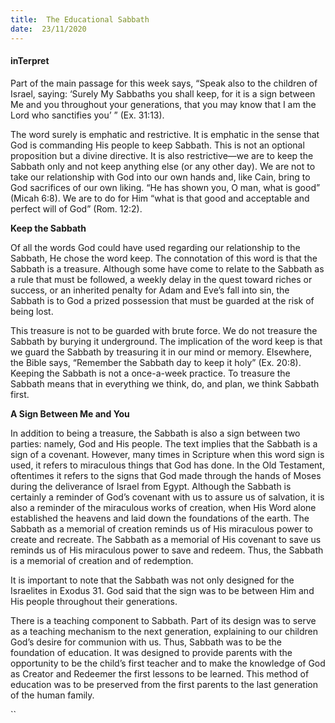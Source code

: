 ```yaml
---
title:  The Educational Sabbath
date:  23/11/2020
---
```


#### inTerpret

Part of the main passage for this week says, “Speak also to the children of Israel, saying: ‘Surely My Sabbaths you shall keep, for it is a sign between Me and you throughout your generations, that you may know that I am the Lord who sanctifies you’ ” (Ex. 31:13).

The word surely is emphatic and restrictive. It is emphatic in the sense that God is commanding His people to keep Sabbath. This is not an optional proposition but a divine directive. It is also restrictive—we are to keep the Sabbath only and not keep anything else (or any other day). We are not to take our relationship with God into our own hands and, like Cain, bring to God sacrifices of our own liking. “He has shown you, O man, what is good” (Micah 6:8). We are to do for Him “what is that good and acceptable and perfect will of God” (Rom. 12:2).

**Keep the Sabbath**

Of all the words God could have used regarding our relationship to the Sabbath, He chose the word keep. The connotation of this word is that the Sabbath is a treasure. Although some have come to relate to the Sabbath as a rule that must be followed, a weekly delay in the quest toward riches or success, or an inherited penalty for Adam and Eve’s fall into sin, the Sabbath is to God a prized possession that must be guarded at the risk of being lost.

This treasure is not to be guarded with brute force. We do not treasure the Sabbath by burying it underground. The implication of the word keep is that we guard the Sabbath by treasuring it in our mind or memory. Elsewhere, the Bible says, “Remember the Sabbath day to keep it holy” (Ex. 20:8). Keeping the Sabbath is not a once-a-week practice. To treasure the Sabbath means that in everything we think, do, and plan, we think Sabbath first.

**A Sign Between Me and You**

In addition to being a treasure, the Sabbath is also a sign between two parties: namely, God and His people. The text implies that the Sabbath is a sign of a covenant. However, many times in Scripture when this word sign is used, it refers to miraculous things that God has done. In the Old Testament, oftentimes it refers to the signs that God made through the hands of Moses during the deliverance of Israel from Egypt. Although the Sabbath is certainly a reminder of God’s covenant with us to assure us of salvation, it is also a reminder of the miraculous works of creation, when His Word alone established the heavens and laid down the foundations of the earth. The Sabbath as a memorial of creation reminds us of His miraculous power to create and recreate. The Sabbath as a memorial of His covenant to save us reminds us of His miraculous power to save and redeem. Thus, the Sabbath is a memorial of creation and of redemption.

It is important to note that the Sabbath was not only designed for the Israelites in Exodus 31. God said that the sign was to be between Him and His people throughout their generations.

There is a teaching component to Sabbath. Part of its design was to serve as a teaching mechanism to the next generation, explaining to our children God’s desire for communion with us. Thus, Sabbath was to be the foundation of education. It was designed to provide parents with the opportunity to be the child’s first teacher and to make the knowledge of God as Creator and Redeemer the first lessons to be learned. This method of education was to be preserved from the first parents to the last generation of the human family.

``